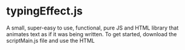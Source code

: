# typingEffect.js
A small, super-easy to use, functional, pure JS and HTML library that animates text as if it was being written.
To get started, download the scriptMain.js file and use the HTML <script> tag to import it. <b>You also require the jQuery library!</b>

A list of attributes you can give elements that you want to animate is below:
 - <b>addTypingEffect</b>: required for all elements that you would like the text inside to be animated. Don't worry, \<br>s are taken into account! This attribute does not need a value.
 - <b>typingSpeed</b>: required for all elements that use the 'addTypingEffect' attribute. A string ("") that contains a float. It is how long <i>in seconds</i> the pause between letters should be. Example: \<p typingSpeed="0.5">\</p>
 - <b>typingLoop</b>: required for all elements that use the 'addTypingEffect' attribute. A string ("") that contains either 'false' or how long <i>in seconds</i> the pause between each loop should be. Example: \<p typingLoop="2">\</p> or \<p typingLoop="false">\</p>
 - <b>typingKeepHeight</b>: required for all elements that use the 'addTypingEffect' attribute. A string ("") that contains a boolean. On multiline text, other elements beneath will move up and down when text is written, if this value is false. By making this value 'true', this library will calculate the space needed and ensure that elements beneath will not move about. Recommended for multiline text. Example: \<p typingKeepHeight="true">\</p> or \<p typingKeepHeight="false">\</p>
 - <b>typingStopAllow</b>: required for all elements that use the 'addTypingEffect' attribute. A string ("") that contains a boolean. Dictates wether JavaScript is allowed to stop this elements animation. Explained more below...

Text inside the element is animated, and \<br>s are rendered as they should be. <b>Other child tags/elements will be written out!</b>

<b>How to use JavaScript with this libray</b>:
<br>You must keep the 'window' objects: animateData, i, clock & outerClock free from use throughout your JavaScript. You must have the jQuery library installed.
<br>To kick off the animations, call typeWrite(). This will immediately start all typing animations with their options.
<br>To stop <i>one elements animation</i>, if you need to change the content for example (attempting to change innerHTML without stopping the animation will result in the new text being overridden), use the removeAttribute() function to remove the 'addTypingEffect' attribute from the element you want to stop. If the 'typingStopAllow' is set to false, the typing animation will not stop. If it is set to true, then the typing will stop. A function called 'typingEffectStopped(element)' will be attemepted to be called, and if it exists, 'element' becomes the HTML element that the typing has stopped in. If it does not exist, nothing will happen. <i>Do not attempt to change any innerHTML of an animated element outside of this function. By writing innerHTML in this function, it is definite that the changes will be kept.</i>. If you need to deal with more than one stoppage, use an if statement to compare the 'element'. An example usage to change what is typed is below:
<br><code>element.innerHTML = "New Text";
			document.getElementById(element["id"]).setAttribute("addTypingEffect","");
			typeWrite();</code>.<br><br>Thanks for using this library!
